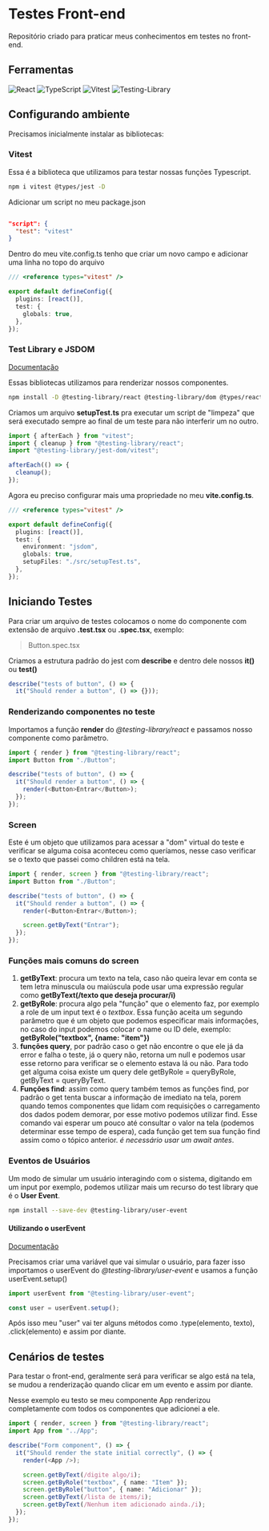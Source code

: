 # Testes Front-end

Repositório criado para praticar meus conhecimentos em testes no front-end.

## Ferramentas

![React](https://img.shields.io/badge/react-%2320232a.svg?style=for-the-badge&logo=react&logoColor=%2361DAFB)
![TypeScript](https://img.shields.io/badge/typescript-%23007ACC.svg?style=for-the-badge&logo=typescript&logoColor=white)
![Vitest](https://img.shields.io/badge/-Vitest-252529?style=for-the-badge&logo=vitest&logoColor=FCC72B)
![Testing-Library](https://img.shields.io/badge/-TestingLibrary-%23E33332?style=for-the-badge&logo=testing-library&logoColor=white)

## Configurando ambiente

Precisamos inicialmente instalar as bibliotecas:

### Vitest

Essa é a biblioteca que utilizamos para testar nossas funções Typescript.

```bash
npm i vitest @types/jest -D
```

Adicionar um script no meu package.json

```json

"script": {
  "test": "vitest"
}
```

Dentro do meu vite.config.ts tenho que criar um novo campo e adicionar uma linha no topo do arquivo

```typescript
/// <reference types="vitest" />

export default defineConfig({
  plugins: [react()],
  test: {
    globals: true,
  },
});
```

### Test Library e JSDOM

[Documentação](https://testing-library.com/docs/react-testing-library/intro)

Essas bibliotecas utilizamos para renderizar nossos componentes.

```bash
npm install -D @testing-library/react @testing-library/dom @types/react @types/react-dom @testing-library/jest-dom jsdom
```

Criamos um arquivo **setupTest.ts** pra executar um script de "limpeza" que será executado sempre ao final de um teste para não interferir um no outro.

```typescript
import { afterEach } from "vitest";
import { cleanup } from "@testing-library/react";
import "@testing-library/jest-dom/vitest";

afterEach(() => {
  cleanup();
});
```

Agora eu preciso configurar mais uma propriedade no meu **vite.config.ts**.

```typescript
/// <reference types="vitest" />

export default defineConfig({
  plugins: [react()],
  test: {
    environment: "jsdom",
    globals: true,
    setupFiles: "./src/setupTest.ts",
  },
});
```

## Iniciando Testes

Para criar um arquivo de testes colocamos o nome do componente com extensão de arquivo **.test.tsx** ou **.spec.tsx**, exemplo:

> Button.spec.tsx

Criamos a estrutura padrão do jest com **describe** e dentro dele nossos **it()** ou **test()**

```typescript
describe("tests of button", () => {
  it("Should render a button", () => {}));

```

### Renderizando componentes no teste

Importamos a função **render** do _@testing-library/react_ e passamos nosso componente como parâmetro.

```typescript
import { render } from "@testing-library/react";
import Button from "./Button";

describe("tests of button", () => {
  it("Should render a button", () => {
    render(<Button>Entrar</Button>);
  });
});
```

### Screen

Este é um objeto que utilizamos para acessar a "dom" virtual do teste e verificar se alguma coisa aconteceu como queríamos, nesse caso verificar se o texto que passei como children está na tela.

```typescript
import { render, screen } from "@testing-library/react";
import Button from "./Button";

describe("tests of button", () => {
  it("Should render a button", () => {
    render(<Button>Entrar</Button>);

    screen.getByText("Entrar");
  });
});
```

### Funções mais comuns do screen

1. **getByText**: procura um texto na tela, caso não queira levar em conta se tem letra minuscula ou maiúscula pode usar uma expressão regular como **getByText(/texto que deseja procurar/i)**
1. **getByRole**: procura algo pela "função" que o elemento faz, por exemplo a role de um input text é o _textbox_. Essa função aceita um segundo parâmetro que é um objeto que podemos especificar mais informações, no caso do input podemos colocar o name ou ID dele, exemplo: **getByRole("textbox", {name: "item"})**
1. **funções query**, por padrão caso o get não encontre o que ele já da error e falha o teste, já o query não, retorna um null e podemos usar esse retorno para verificar se o elemento estava lá ou não. Para todo get alguma coisa existe um query dele getByRole = queryByRole, getByText = queryByText.
1. **Funções find**: assim como query também temos as funções find, por padrão o get tenta buscar a informação de imediato na tela, porem quando temos componentes que lidam com requisições o carregamento dos dados podem demorar, por esse motivo podemos utilizar find. Esse comando vai esperar um pouco até consultar o valor na tela (podemos determinar esse tempo de espera), cada função get tem sua função find assim como o tópico anterior. _é necessário usar um await antes_.

### Eventos de Usuários

Um modo de simular um usuário interagindo com o sistema, digitando em um input por exemplo, podemos utilizar mais um recurso do test library que é o **User Event**.

```bash
npm install --save-dev @testing-library/user-event
```

#### Utilizando o userEvent

[Documentação](https://testing-library.com/docs/user-event/install)

Precisamos criar uma variável que vai simular o usuário, para fazer isso importamos o userEvent do _@testing-library/user-event_ e usamos a função userEvent.setup()

```typescript
import userEvent from "@testing-library/user-event";

const user = userEvent.setup();
```

Após isso meu "user" vai ter alguns métodos como .type(elemento, texto), .click(elemento) e assim por diante.

## Cenários de testes

Para testar o front-end, geralmente será para verificar se algo está na tela, se mudou a renderização quando clicar em um evento e assim por diante.

Nesse exemplo eu testo se meu componente App renderizou completamente com todos os componentes que adicionei a ele.

```typescript
import { render, screen } from "@testing-library/react";
import App from "../App";

describe("Form component", () => {
  it("Should render the state initial correctly", () => {
    render(<App />);

    screen.getByText(/digite algo/i);
    screen.getByRole("textbox", { name: "Item" });
    screen.getByRole("button", { name: "Adicionar" });
    screen.getByText(/lista de items/i);
    screen.getByText(/Nenhum item adicionado ainda./i);
  });
});
```
